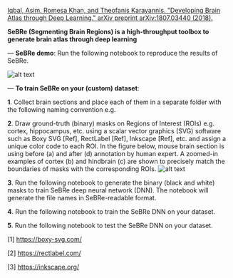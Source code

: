 [Iqbal, Asim, Romesa Khan, and Theofanis Karayannis. "Developing Brain Atlas through Deep Learning." arXiv preprint arXiv:1807.03440 (2018).](https://arxiv.org/abs/1807.03440)

**SeBRe (Segmenting Brain Regions) is a high-throughput toolbox to generate brain atlas through deep learning**

— __SeBRe demo__:
Run the following notebook to reproduce the results of SeBRe.

![alt text](https://github.com/itsasimiqbal/SeBRe/blob/master/SeBRe_block_diagram.png)

— **To train SeBRe on your (custom) dataset**:

__1__. Collect brain sections and place each of them in a separate folder with the following naming convention e.g. 

__2__. Draw ground-truth (binary) masks on Regions of Interest (ROIs) e.g. cortex, hippocampus, etc. using a scalar vector graphics (SVG) software such as Boxy SVG [Ref], RectLabel [Ref], Inkscape [Ref], etc. and assign a unique color code to each ROI. In the figure below, mouse brain section is using before (a) and after (d) annotation by human expert. A zoomed-in examples of cortex (b) and hindbrain (c) are shown to precisely match the boundaries of masks with the corresponding ROIs. 
![alt text](https://github.com/itsasimiqbal/SeBRe/blob/master/Supp_figure_1.png)

__3__. Run the following notebook to generate the binary (black and white) masks to train SeBRe deep neural network (DNN). The notebook will generate the file names in SeBRe-readable format.

__4__. Run the following notebook to train the SeBRe DNN on your dataset.

__5__. Run the following notebook to test the SeBRe DNN on your dataset.



[1] https://boxy-svg.com/

[2] https://rectlabel.com/

[3] https://inkscape.org/
